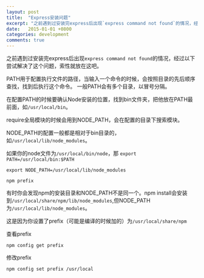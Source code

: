 ```yaml
---
layout: post
title:  "Express安装问题"
excerpt: "之前遇到过安装完express后出现`express command not found`的情况，经过以下尝试解决了这个问题，索性就放在这吧。"
date:   2015-01-01 +0800
categories: development
comments: true
---
```

之前遇到过安装完express后出现`express command not found`的情况，经过以下尝试解决了这个问题，索性就放在这吧。

PATH用于配置执行文件的路径，当输入一个命令的时候，会按照目录的先后顺序查找，找到后执行这个命令。 一般PATH会有多个目录，以冒号分隔。

在配置PATH的时候要确认Node安装的位置，找到bin文件夹，把他放在PATH最前面，如`/usr/local/bin`。

require全局模块的时候会用到NODE_PATH，会在配置的目录下搜索模块。

NODE_PATH的配置一般都是相对于bin目录的，如`/usr/local/lib/node_modules`。

如果你的node文件为`/usr/local/bin/node`，那
`export PATH=/usr/local/bin:$PATH`

`export NODE_PATH=/usr/local/lib/node_modules`

`npm prefix`

有时你会发现npm的安装目录和NODE_PATH不是同一个。npm install会安装到`/usr/local/share/npm/lib/node_modules`,但NODE_PATH为`/usr/local/lib/node_modules`。

这是因为你设置了prefix（可能是编译的时候加的）为`/usr/local/share/npm`

查看prefix

`npm config get prefix`

修改prefix

`npm config set prefix /usr/local`